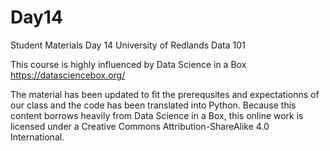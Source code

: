 # Day14
Student Materials Day 14
University of Redlands Data 101

This course is highly influenced by Data Science in a Box https://datasciencebox.org/

The material has been updated to fit the prerequsites and expectationns of our class and the code has been translated into Python. Because this content borrows heavily from Data Science in a Box, this online work is licensed under a Creative Commons Attribution-ShareAlike 4.0 International.
